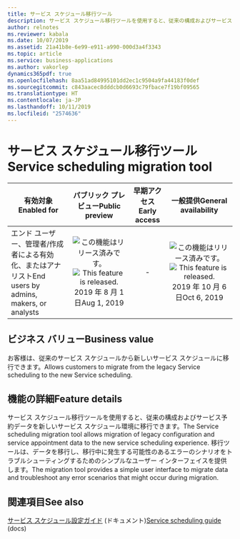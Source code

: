 ```yaml
---
title: サービス スケジュール移行ツール
description: サービス スケジュール移行ツールを使用すると、従来の構成およびサービス予約データを新しいサービス スケジュール環境に移行できます。
author: relnotes
ms.reviewer: kabala
ms.date: 10/07/2019
ms.assetid: 21a41b8e-6e99-e911-a990-000d3a4f3343
ms.topic: article
ms.service: business-applications
ms.author: vakorlep
dynamics365pdf: true
ms.openlocfilehash: 8aa51ad84995101dd2ec1c9504a9fa44183f0def
ms.sourcegitcommit: c843aacec8dddcb0d6693c79fbace7f19bf09565
ms.translationtype: HT
ms.contentlocale: ja-JP
ms.lasthandoff: 10/11/2019
ms.locfileid: "2574636"
---
```

# <a name="service-scheduling-migration-tool"></a><span data-ttu-id="738b2-103">サービス スケジュール移行ツール</span><span class="sxs-lookup"><span data-stu-id="738b2-103">Service scheduling migration tool</span></span>


| <span data-ttu-id="738b2-104">有効対象</span><span class="sxs-lookup"><span data-stu-id="738b2-104">Enabled for</span></span>    |  <span data-ttu-id="738b2-105">パブリック プレビュー</span><span class="sxs-lookup"><span data-stu-id="738b2-105">Public preview</span></span> | <span data-ttu-id="738b2-106">早期アクセス</span><span class="sxs-lookup"><span data-stu-id="738b2-106">Early access</span></span> | <span data-ttu-id="738b2-107">一般提供</span><span class="sxs-lookup"><span data-stu-id="738b2-107">General availability</span></span> | 
| ---------- | :----------: |:----------: |:----------: |
|<span data-ttu-id="738b2-108">エンド ユーザー、管理者/作成者による有効化、またはアナリスト</span><span class="sxs-lookup"><span data-stu-id="738b2-108">End users by admins, makers, or analysts</span></span>|<span data-ttu-id="738b2-109">![この機能はリリース済みです。](/dynamics365-release-plan/media/green-checkmark.png "この機能はリリース済みです。")</span><span class="sxs-lookup"><span data-stu-id="738b2-109">![This feature is released.](/dynamics365-release-plan/media/green-checkmark.png "This feature is released.")</span></span> <span data-ttu-id="738b2-110">2019 年 8 月 1 日</span><span class="sxs-lookup"><span data-stu-id="738b2-110">Aug 1, 2019</span></span>|-| <span data-ttu-id="738b2-111">![この機能はリリース済みです。](/dynamics365-release-plan/media/green-checkmark.png "この機能はリリース済みです。")</span><span class="sxs-lookup"><span data-stu-id="738b2-111">![This feature is released.](/dynamics365-release-plan/media/green-checkmark.png "This feature is released.")</span></span> <span data-ttu-id="738b2-112">2019 年 10 月 6 日</span><span class="sxs-lookup"><span data-stu-id="738b2-112">Oct 6, 2019</span></span>|


## <a name="business-value"></a><span data-ttu-id="738b2-113">ビジネス バリュー</span><span class="sxs-lookup"><span data-stu-id="738b2-113">Business value</span></span>
<!-- bv start -->
<span data-ttu-id="738b2-114">お客様は、従来のサービス スケジュールから新しいサービス スケジュールに移行できます。</span><span class="sxs-lookup"><span data-stu-id="738b2-114">Allows customers to migrate from the legacy Service scheduling to the new Service scheduling.</span></span>
<!-- bv end -->



## <a name="feature-details"></a><span data-ttu-id="738b2-115">機能の詳細</span><span class="sxs-lookup"><span data-stu-id="738b2-115">Feature details</span></span>
<!--feature detail start -->
<span data-ttu-id="738b2-116">サービス スケジュール移行ツールを使用すると、従来の構成およびサービス予約データを新しいサービス スケジュール環境に移行できます。</span><span class="sxs-lookup"><span data-stu-id="738b2-116">The Service scheduling migration tool allows migration of legacy configuration and service appointment data to the new service scheduling experience.</span></span> <span data-ttu-id="738b2-117">移行ツールは、データを移行し、移行中に発生する可能性のあるエラーのシナリオをトラブルシューティングするためのシンプルなユーザー インターフェイスを提供します。</span><span class="sxs-lookup"><span data-stu-id="738b2-117">The migration tool provides a simple user interface to migrate data and troubleshoot any error scenarios that might occur during migration.</span></span>
<!--feature detail end -->










## <a name="see-also"></a><span data-ttu-id="738b2-118">関連項目</span><span class="sxs-lookup"><span data-stu-id="738b2-118">See also</span></span>

<span data-ttu-id="738b2-119">[サービス スケジュール設定ガイド](https://docs.microsoft.com/dynamics365/customer-engagement/customer-service/basics-service-service-scheduling) (ドキュメント)</span><span class="sxs-lookup"><span data-stu-id="738b2-119">[Service scheduling guide](https://docs.microsoft.com/dynamics365/customer-engagement/customer-service/basics-service-service-scheduling) (docs)</span></span>
